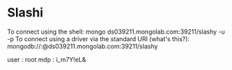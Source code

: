 # Slashi


To connect using the shell:
mongo ds039211.mongolab.com:39211/slashy -u <dbuser> -p <dbpassword>
To connect using a driver via the standard URI (what's this?):
  mongodb://<dbuser>:<dbpassword>@ds039211.mongolab.com:39211/slashy

  user : root
  mdp  : i_m7Y!eL&


